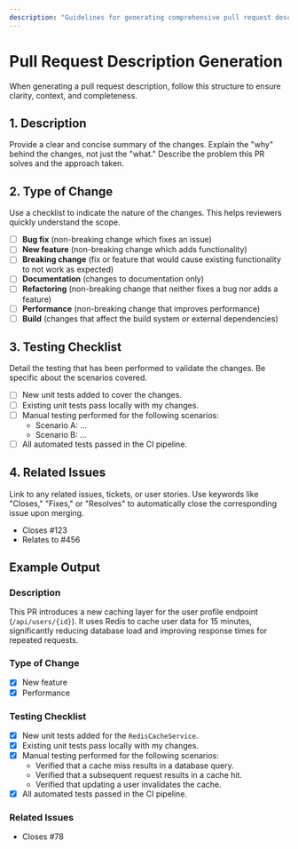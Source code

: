 ```yaml
---
description: "Guidelines for generating comprehensive pull request descriptions."
---
```


# Pull Request Description Generation

When generating a pull request description, follow this structure to ensure clarity, context, and completeness.

## 1. Description
Provide a clear and concise summary of the changes. Explain the "why" behind the changes, not just the "what." Describe the problem this PR solves and the approach taken.

## 2. Type of Change
Use a checklist to indicate the nature of the changes. This helps reviewers quickly understand the scope.

- [ ] **Bug fix** (non-breaking change which fixes an issue)
- [ ] **New feature** (non-breaking change which adds functionality)
- [ ] **Breaking change** (fix or feature that would cause existing functionality to not work as expected)
- [ ] **Documentation** (changes to documentation only)
- [ ] **Refactoring** (non-breaking change that neither fixes a bug nor adds a feature)
- [ ] **Performance** (non-breaking change that improves performance)
- [ ] **Build** (changes that affect the build system or external dependencies)

## 3. Testing Checklist
Detail the testing that has been performed to validate the changes. Be specific about the scenarios covered.

- [ ] New unit tests added to cover the changes.
- [ ] Existing unit tests pass locally with my changes.
- [ ] Manual testing performed for the following scenarios:
  - Scenario A: ...
  - Scenario B: ...
- [ ] All automated tests passed in the CI pipeline.

## 4. Related Issues
Link to any related issues, tickets, or user stories. Use keywords like "Closes," "Fixes," or "Resolves" to automatically close the corresponding issue upon merging.

- Closes #123
- Relates to #456

## Example Output

### Description
This PR introduces a new caching layer for the user profile endpoint (`/api/users/{id}`). It uses Redis to cache user data for 15 minutes, significantly reducing database load and improving response times for repeated requests.

### Type of Change
- [x] New feature
- [x] Performance

### Testing Checklist
- [x] New unit tests added for the `RedisCacheService`.
- [x] Existing unit tests pass locally with my changes.
- [x] Manual testing performed for the following scenarios:
  - Verified that a cache miss results in a database query.
  - Verified that a subsequent request results in a cache hit.
  - Verified that updating a user invalidates the cache.
- [x] All automated tests passed in the CI pipeline.

### Related Issues
- Closes #78
